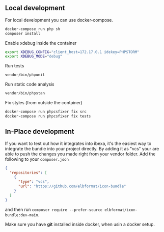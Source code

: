 ## Local development
For local development you can use docker-compose.
```bash
docker-compose run php sh
composer install
```

Enable xdebug inside the container
```bash
export XDEBUG_CONFIG="client_host=172.17.0.1 idekey=PHPSTORM"
export XDEBUG_MODE="debug"
```

Run tests
```bash
vendor/bin/phpunit
```

Run static code analysis
```bash
vendor/bin/phpstan
```

Fix styles (from outside the container)
```bash
docker-compose run phpcsfixer fix src
docker-compose run phpcsfixer fix tests
```

## In-Place development
If you want to test out how it integrates into ibexa, it's the easiest way to integrate the bundle into your project directly.
By adding it as "vcs" your are able to push the changes you made right from your vendor folder.
Add the following to your `composer.json`
```json
{
  "repositories": [
    {
      "type": "vcs",
      "url": "https://github.com/elbformat/icon-bundle"
    }
  ]
}
```
and then run `composer require --prefer-source elbformat/icon-bundle:dev-main`.

Make sure you have **git** installed inside docker, when usin a docker setup.